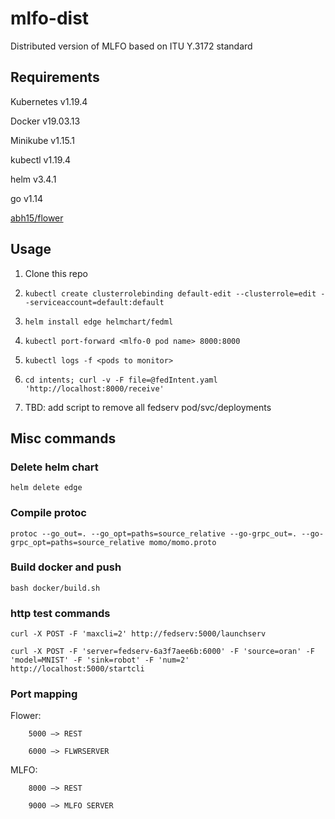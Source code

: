 # mlfo-dist
Distributed version of MLFO based on ITU Y.3172 standard 
## Requirements 
Kubernetes v1.19.4

Docker v19.03.13

Minikube v1.15.1

kubectl v1.19.4

helm v3.4.1

go v1.14

[abh15/flower](https://github.com/abh15/flower)

## Usage
1. Clone this repo

2. `kubectl create clusterrolebinding default-edit --clusterrole=edit --serviceaccount=default:default`

3. `helm install edge helmchart/fedml` 

4. `kubectl port-forward <mlfo-0 pod name> 8000:8000`

5. `kubectl logs -f <pods to monitor>`

6. `cd intents; curl -v -F file=@fedIntent.yaml 'http://localhost:8000/receive'`

7. TBD: add script to remove all fedserv pod/svc/deployments




## Misc commands

### Delete helm chart

`helm delete edge`

### Compile protoc

`protoc --go_out=. --go_opt=paths=source_relative --go-grpc_out=. --go-grpc_opt=paths=source_relative momo/momo.proto`

### Build docker and push
`bash docker/build.sh`

### http test commands
`curl -X POST -F 'maxcli=2' http://fedserv:5000/launchserv`

`curl -X POST -F 'server=fedserv-6a3f7aee6b:6000' -F 'source=oran' -F 'model=MNIST' -F 'sink=robot' -F 'num=2' http://localhost:5000/startcli`


### Port mapping
Flower: 

		5000 —> REST

	    6000 —> FLWRSERVER

MLFO: 

		8000 —> REST

	  	9000 —> MLFO SERVER

